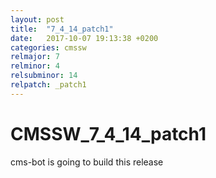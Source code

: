 ```yaml
---
layout: post
title:  "7_4_14_patch1"
date:   2017-10-07 19:13:38 +0200
categories: cmssw
relmajor: 7
relminor: 4
relsubminor: 14
relpatch: _patch1
---
```


# CMSSW_7_4_14_patch1
cms-bot is going to build this release

